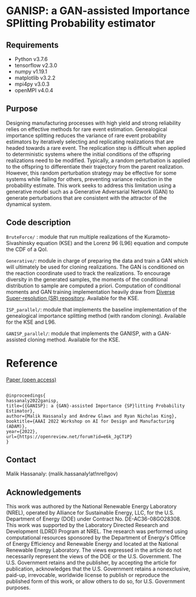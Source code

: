 # GANISP: a GAN-assisted Importance SPlitting Probability estimator


## Requirements
- Python v3.7.6
- tensorflow v2.3.0
- numpy v1.19.1
- matplotlib v3.2.2
- mpi4py v3.0.3
- openMPI v4.0.4


## Purpose

Designing manufacturing processes with high yield and strong reliability relies on effective methods for rare event estimation.
Genealogical importance splitting reduces the variance of rare event probability estimators by iteratively selecting and replicating realizations that are headed towards a rare event. The replication step is difficult when applied to deterministic systems where the initial conditions of the offspring realizations need to be modified. Typically, a random perturbation is applied to the offspring to differentiate their trajectory from the parent realization. However, this random perturbation strategy may be effective for some systems while failing for others, preventing variance reduction in the probability estimate. This work seeks to address this limitation using a generative model such as a Generative Adversarial Network (GAN) to generate perturbations that are consistent with the attractor of the dynamical system.

## Code description

`BruteForce/` : module that run multiple realizations of the Kuramoto-Sivashinsky equation (KSE) and the Lorenz 96 (L96) equation and compute the CDF of a QoI.

`Generative/`: module in charge of preparing the data and train a GAN which will ultimately be used for cloning realizations. The GAN is conditioned on the reaction coordinate used to track the realizations. To encourage diversity in the generated samples, the moments of the conditional distribution to sample are computed a priori. Computation of conditional moments and GAN training implementation heavily draw from [Diverse Super-resolution (SR) repository](https://github.com/NREL/diversity_SR/tree/master/diversity_SR). Available for the KSE.

`ISP_parallel/`: module that implements the baseline implementation of the genealogical importance splitting method (with random cloning). Available for the KSE and L96.

`GANISP_parallel/`: module that implements the GANISP, with a GAN-assisted cloning method. Available for the KSE. 

# Reference

[Paper (open access)](https://openreview.net/pdf?id=e6k_JgCT1P)

```

@inproceedings{
hassanaly2022ganisp,
title={{GANISP}: a {GAN}-assisted Importance {SP}litting Probability Estimator},
author={Malik Hassanaly and Andrew Glaws and Ryan Nicholas King},
booktitle={AAAI 2022 Workshop on AI for Design and Manufacturing (ADAM)},
year={2022},
url={https://openreview.net/forum?id=e6k_JgCT1P}
}

```


## Contact

Malik Hassanaly: (malik.hassanaly!at!nrel!gov)

## Acknowledgements


This work was authored by the National Renewable Energy Laboratory (NREL), operated by Alliance for Sustainable Energy, LLC, for the U.S. Department of Energy (DOE) under Contract No. DE-AC36-08GO28308. This work was supported by the Laboratory Directed Research and Development (LDRD) Program at NREL. The research was performed using computational resources sponsored by the Department of Energy's Office of Energy Efficiency and Renewable Energy and located at the National Renewable Energy Laboratory. The views expressed in the article do not necessarily represent the views of the DOE or the U.S. Government. The U.S. Government retains and the publisher, by accepting the article for publication, acknowledges that the U.S. Government retains a nonexclusive, paid-up, irrevocable, worldwide license to publish or reproduce the published form of this work, or allow others to do so, for U.S. Government purposes.



